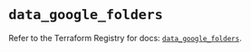 # `data_google_folders`

Refer to the Terraform Registry for docs: [`data_google_folders`](https://registry.terraform.io/providers/hashicorp/google-beta/5.41.0/docs/data-sources/google_folders).
